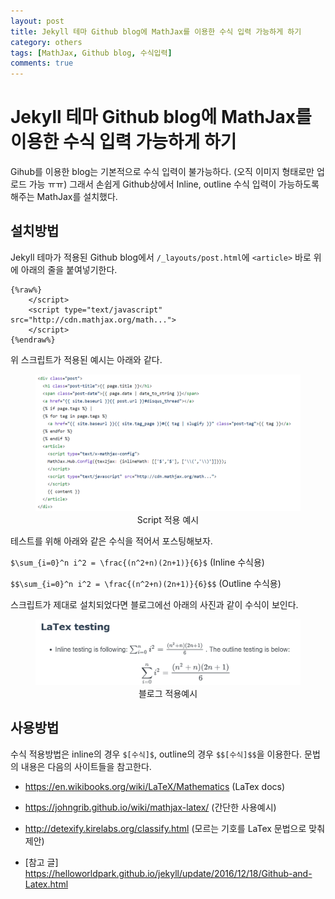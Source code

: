 ```yaml
---
layout: post
title: Jekyll 테마 Github blog에 MathJax를 이용한 수식 입력 가능하게 하기
category: others
tags: [MathJax, Github blog, 수식입력]
comments: true
---
```


# Jekyll 테마 Github blog에 MathJax를 이용한 수식 입력 가능하게 하기

Gihub를 이용한 blog는 기본적으로 수식 입력이 불가능하다. (오직 이미지 형태로만 업로드 가능 ㅠㅠ)
그래서 손쉽게 Github상에서 Inline, outline 수식 입력이 가능하도록 해주는 MathJax를 설치했다.

## 설치방법

Jekyll 테마가 적용된 Github blog에서 `/_layouts/post.html`에 `<article>` 바로 위에 아래의 줄을 붙여넣기한다.

```
{%raw%}
    </script>
    <script type="text/javascript" src="http://cdn.mathjax.org/math...">
    </script>
{%endraw%}
```

위 스크립트가 적용된 예시는 아래와 같다.

<center>
<figure>
<img src="/assets/post_img/others/2019-01-03-MathJax/fig1.PNG" alt="views">
<figcaption>Script 적용 예시 </figcaption>
</figure>
</center>

테스트를 위해 아래와 같은 수식을 적어서 포스팅해보자.

`$\sum_{i=0}^n i^2 = \frac{(n^2+n)(2n+1)}{6}$` (Inline 수식용)

`$$\sum_{i=0}^n i^2 = \frac{(n^2+n)(2n+1)}{6}$$` (Outline 수식용)

스크립트가 제대로 설치되었다면 블로그에선 아래의 사진과 같이 수식이 보인다.

<center>
<figure>
<img src="/assets/post_img/others/2019-01-03-MathJax/fig2.PNG" alt="views">
<figcaption>블로그 적용예시</figcaption>
</figure>
</center>

## 사용방법

수식 적용방법은 inline의 경우 `$[수식]$`, outline의 경우 `$$[수식]$$`을 이용한다.
문법의 내용은 다음의 사이트들을 참고한다.

- https://en.wikibooks.org/wiki/LaTeX/Mathematics (LaTex docs)
- https://johngrib.github.io/wiki/mathjax-latex/ (간단한 사용예시)
- http://detexify.kirelabs.org/classify.html (모르는 기호를 LaTex 문법으로 맞춰 제안)


- [참고 글]
https://helloworldpark.github.io/jekyll/update/2016/12/18/Github-and-Latex.html
